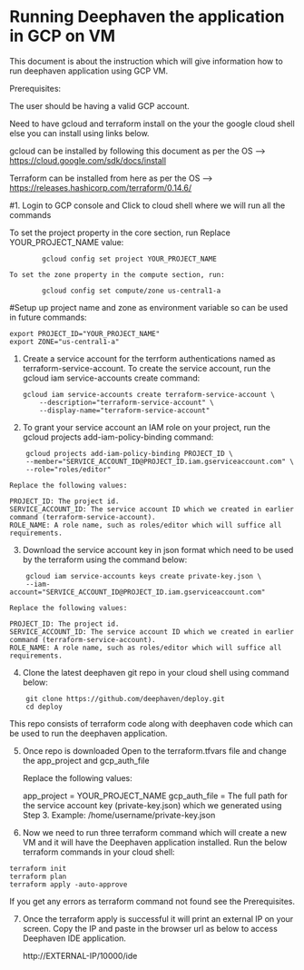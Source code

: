 #  Running Deephaven the application in GCP on VM

This document is about the instruction which will give information how to run deephaven application using GCP VM.

Prerequisites:

The user should be having a valid GCP account.

Need to have gcloud and terraform install on the your the google cloud shell else you can install using links below.

gcloud can be installed by following this document as per the OS --> https://cloud.google.com/sdk/docs/install

Terraform can be installed from here as per the OS --> https://releases.hashicorp.com/terraform/0.14.6/


#1. Login to GCP console and Click to cloud shell where we will run all the commands

   To set the project property in the core section, run Replace YOUR_PROJECT_NAME value:

```
        gcloud config set project YOUR_PROJECT_NAME
```

    To set the zone property in the compute section, run:

```
        gcloud config set compute/zone us-central1-a
```

#Setup up project name and zone as environment variable so can be used in future commands:

```
export PROJECT_ID="YOUR_PROJECT_NAME"
export ZONE="us-central1-a"
```


1) Create a service account for the terrform authentications named as terraform-service-account.
   To create the service account, run the gcloud iam service-accounts create command:

    ```
    gcloud iam service-accounts create terraform-service-account \
        --description="terraform-service-account" \
        --display-name="terraform-service-account"
    ```

2) To grant your service account an IAM role on your project, run the gcloud projects add-iam-policy-binding command:

```
    gcloud projects add-iam-policy-binding PROJECT_ID \
    --member="SERVICE_ACCOUNT_ID@PROJECT_ID.iam.gserviceaccount.com" \
    --role="roles/editor"
```

    Replace the following values:

    PROJECT_ID: The project id.
    SERVICE_ACCOUNT_ID: The service account ID which we created in earlier command (terraform-service-account).
    ROLE_NAME: A role name, such as roles/editor which will suffice all requirements.


3) Download the service account key in json format which need to be used by the terraform using the command below:

```
    gcloud iam service-accounts keys create private-key.json \
    --iam-account="SERVICE_ACCOUNT_ID@PROJECT_ID.iam.gserviceaccount.com"
```

    Replace the following values:

    PROJECT_ID: The project id.
    SERVICE_ACCOUNT_ID: The service account ID which we created in earlier command (terraform-service-account).
    ROLE_NAME: A role name, such as roles/editor which will suffice all requirements.

4) Clone the latest deephaven git repo in your cloud shell using command below:

```
    git clone https://github.com/deephaven/deploy.git
    cd deploy
```

This repo consists of terraform code along with deephaven code which can be used to run the deephaven application.


5) Once repo is downloaded Open to the terraform.tfvars file and change the app_project and gcp_auth_file

   Replace the following values:

   app_project = YOUR_PROJECT_NAME
   gcp_auth_file = The full path for the service account key (private-key.json) which we generated using Step 3.
                  Example: /home/username/private-key.json


6) Now we need to run three terraform command which will create a new VM and it will have the Deephaven
   application installed.
   Run the below terraform commands in your cloud shell:

 ```
 terraform init
 terraform plan
 terraform apply -auto-approve
 ```


If you get any errors as terraform command not found see the Prerequisites.


 7) Once the terraform apply is successful it will print an external IP on your screen.
    Copy the IP and paste in the browser url as below to access Deephaven IDE application.

    http://EXTERNAL-IP/10000/ide
